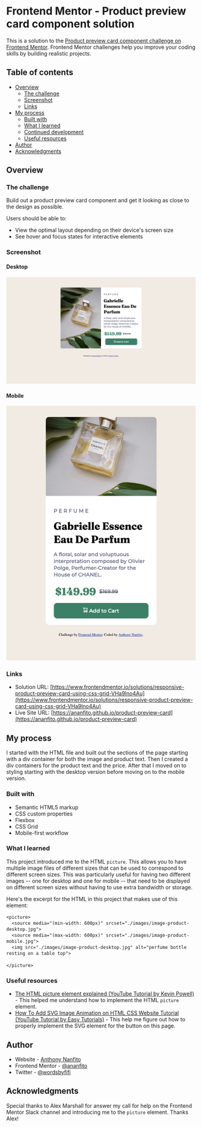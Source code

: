 # Frontend Mentor - Product preview card component solution

This is a solution to the [Product preview card component challenge on Frontend Mentor](https://www.frontendmentor.io/challenges/product-preview-card-component-GO7UmttRfa). Frontend Mentor challenges help you improve your coding skills by building realistic projects.

## Table of contents

- [Overview](#overview)
  - [The challenge](#the-challenge)
  - [Screenshot](#screenshot)
  - [Links](#links)
- [My process](#my-process)
  - [Built with](#built-with)
  - [What I learned](#what-i-learned)
  - [Continued development](#continued-development)
  - [Useful resources](#useful-resources)
- [Author](#author)
- [Acknowledgments](#acknowledgments)

## Overview

### The challenge

Build out a product preview card component and get it looking as close to the design as possible.

Users should be able to:

- View the optimal layout depending on their device's screen size
- See hover and focus states for interactive elements

### Screenshot

#### Desktop

![screenshot of the desktop version](./screenshot-desktop.png)

#### Mobile

![screenshot of the mobile version](./screenshot-mobile.png)

### Links

- Solution URL: [https://www.frontendmentor.io/solutions/responsive-product-preview-card-using-css-grid-VHa9lno4Au](https://www.frontendmentor.io/solutions/responsive-product-preview-card-using-css-grid-VHa9lno4Au)
- Live Site URL: [https://ananfito.github.io/product-preview-card](https://ananfito.github.io/product-preview-card)

## My process

I started with the HTML file and built out the sections of the page starting with a div container for both the image and product text. Then I created a div containers for the product text and the price. After that I moved on to styling starting with the desktop version before moving on to the mobile version.

### Built with

- Semantic HTML5 markup
- CSS custom properties
- Flexbox
- CSS Grid
- Mobile-first workflow

### What I learned

This project introduced me to the HTML `picture`. This allows you to have multiple image files of different sizes that can be used to correspond to different screen sizes. This was particularly useful for having two different images -- one for desktop and one for mobile -- that need to be displayed on different screen sizes without having to use extra bandwidth or storage.

Here's the excerpt for the HTML in this project that makes use of this element:

```
<picture>
  <source media="(min-width: 600px)" srcset="./images/image-product-desktop.jpg">
  <source media="(max-width: 600px)" srcset="./images/image-product-mobile.jpg">
  <img src="./images/image-product-desktop.jpg" alt="perfume bottle resting on a table top">

</picture>
```

### Useful resources

- [The HTML picture element explained (YouTube Tutorial by Kevin Powell)](https://youtu.be/Rik3gHT24AM) - This helped me understand how to implement the HTML `picture` element.
- [How To Add SVG Image Animation on HTML CSS Website Tutorial (YouTube Tutorial by Easy Tutorials)](https://youtu.be/Hv30tr92Goo) - This help me figure out how to properly implement the SVG element for the button on this page.

## Author

- Website - [Anthony Nanfito](https://ananfito.github.io)
- Frontend Mentor - [@ananfito](https://www.frontendmentor.io/profile/ananfito)
- Twitter - [@wordsbyfifi](https://www.twitter.com/wordsbyfifi)

## Acknowledgments

Special thanks to Alex Marshall for answer my call for help on the Frontend Mentor Slack channel and introducing me to the `picture` element. Thanks Alex!
